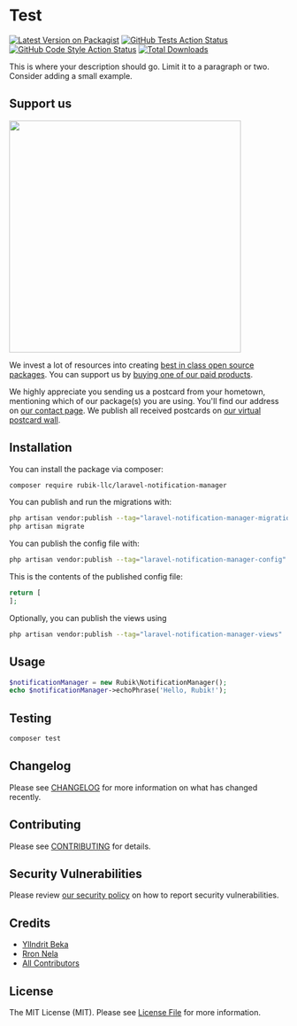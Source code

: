 # Test

[![Latest Version on Packagist](https://img.shields.io/packagist/v/rubik-llc/laravel-notification-manager.svg?style=flat-square)](https://packagist.org/packages/rubik-llc/laravel-notification-manager)
[![GitHub Tests Action Status](https://img.shields.io/github/workflow/status/rubik-llc/laravel-notification-manager/run-tests?label=tests)](https://github.com/rubik-llc/laravel-notification-manager/actions?query=workflow%3Arun-tests+branch%3Amain)
[![GitHub Code Style Action Status](https://img.shields.io/github/workflow/status/rubik-llc/laravel-notification-manager/Check%20&%20fix%20styling?label=code%20style)](https://github.com/rubik-llc/laravel-notification-manager/actions?query=workflow%3A"Check+%26+fix+styling"+branch%3Amain)
[![Total Downloads](https://img.shields.io/packagist/dt/rubik-llc/laravel-notification-manager.svg?style=flat-square)](https://packagist.org/packages/rubik-llc/laravel-notification-manager)

This is where your description should go. Limit it to a paragraph or two. Consider adding a small example.

## Support us

[<img src="https://github-ads.s3.eu-central-1.amazonaws.com/laravel-notification-manager.jpg?t=1" width="419px" />](https://spatie.be/github-ad-click/laravel-notification-manager)

We invest a lot of resources into creating [best in class open source packages](https://spatie.be/open-source). You can support us by [buying one of our paid products](https://spatie.be/open-source/support-us).

We highly appreciate you sending us a postcard from your hometown, mentioning which of our package(s) you are using. You'll find our address on [our contact page](https://spatie.be/about-us). We publish all received postcards on [our virtual postcard wall](https://spatie.be/open-source/postcards).

## Installation

You can install the package via composer:

```bash
composer require rubik-llc/laravel-notification-manager
```

You can publish and run the migrations with:

```bash
php artisan vendor:publish --tag="laravel-notification-manager-migrations"
php artisan migrate
```

You can publish the config file with:

```bash
php artisan vendor:publish --tag="laravel-notification-manager-config"
```

This is the contents of the published config file:

```php
return [
];
```

Optionally, you can publish the views using

```bash
php artisan vendor:publish --tag="laravel-notification-manager-views"
```

## Usage

```php
$notificationManager = new Rubik\NotificationManager();
echo $notificationManager->echoPhrase('Hello, Rubik!');
```

## Testing

```bash
composer test
```

## Changelog

Please see [CHANGELOG](CHANGELOG.md) for more information on what has changed recently.

## Contributing

Please see [CONTRIBUTING](.github/CONTRIBUTING.md) for details.

## Security Vulnerabilities

Please review [our security policy](../../security/policy) on how to report security vulnerabilities.

## Credits

- [Yllndrit Beka](https://github.com/yllndritb)
- [Rron Nela](https://github.com/rronik)
- [All Contributors](../../contributors)

## License

The MIT License (MIT). Please see [License File](LICENSE.md) for more information.
